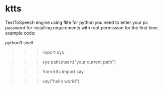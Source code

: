# ktts
TextToSpeech engine using flite for python
you need to enter your pc password for installing requirements with root permission for the first time.
example code:

python3 shell
>>>import sys

>>>sys.path.insert("your current path")

>>>from ktts import say


>>>say("hello world")


